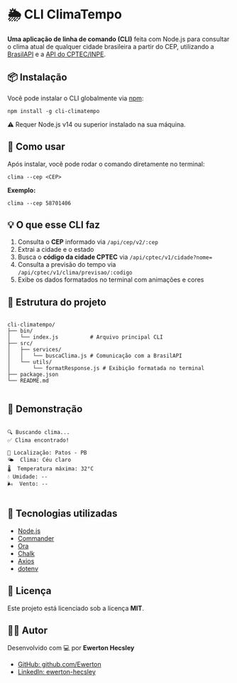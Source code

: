   <h1>🌦️ CLI ClimaTempo</h1>

  <p><strong>Uma aplicação de linha de comando (CLI)</strong> feita com Node.js para consultar o clima atual de qualquer cidade brasileira a partir do CEP, utilizando a <a href="https://brasilapi.dev/">BrasilAPI</a> e a <a href="https://brasilapi.com.br/api/cptec/">API do CPTEC/INPE</a>.</p>

  <h2>📦 Instalação</h2>

  <p>Você pode instalar o CLI globalmente via <a href="https://www.npmjs.com/">npm</a>:</p>

  <pre><code>npm install -g cli-climatempo</code></pre>

  <div class="highlight">
    ⚠️ Requer Node.js v14 ou superior instalado na sua máquina.
  </div>

  <h2>🚀 Como usar</h2>

  <p>Após instalar, você pode rodar o comando diretamente no terminal:</p>

  <pre><code>clima --cep &lt;CEP&gt;</code></pre>

  <p><strong>Exemplo:</strong></p>
  <pre><code>clima --cep 58701406</code></pre>

  <h2>💡 O que esse CLI faz</h2>
  <ol>
    <li>Consulta o <strong>CEP</strong> informado via <code>/api/cep/v2/:cep</code></li>
    <li>Extrai a cidade e o estado</li>
    <li>Busca o <strong>código da cidade CPTEC</strong> via <code>/api/cptec/v1/cidade?nome=</code></li>
    <li>Consulta a previsão do tempo via <code>/api/cptec/v1/clima/previsao/:codigo</code></li>
    <li>Exibe os dados formatados no terminal com animações e cores</li>
  </ol>

  <h2>📁 Estrutura do projeto</h2>

  <pre><code>
cli-climatempo/
├── bin/
│   └── index.js          # Arquivo principal CLI
├── src/
│   ├── services/
│   │   └── buscaClima.js # Comunicação com a BrasilAPI
│   └── utils/
│       └── formatResponse.js # Exibição formatada no terminal
├── package.json
└── README.md
  </code></pre>

  <h2>📸 Demonstração</h2>

  <pre><code>
🔍 Buscando clima...
✅ Clima encontrado!

📍 Localização: Patos - PB
🌤️  Clima: Céu claro
🌡️  Temperatura máxima: 32°C
💧 Umidade: --
🌬️  Vento: --
  </code></pre>

  <h2>🔧 Tecnologias utilizadas</h2>

  <ul>
    <li><a href="https://nodejs.org/">Node.js</a></li>
    <li><a href="https://www.npmjs.com/package/commander">Commander</a></li>
    <li><a href="https://www.npmjs.com/package/ora">Ora</a></li>
    <li><a href="https://www.npmjs.com/package/chalk">Chalk</a></li>
    <li><a href="https://www.npmjs.com/package/axios">Axios</a></li>
    <li><a href="https://www.npmjs.com/package/dotenv">dotenv</a></li>
  </ul>

  <h2>📝 Licença</h2>
  <p>Este projeto está licenciado sob a licença <strong>MIT</strong>.</p>

  <h2>🙋‍♂️ Autor</h2>
  <p>Desenvolvido com 💻 por <strong>Ewerton Hecsley</strong></p>

  <ul>
    <li><a href="https://github.com/EwertonHecsley" target="_blank">GitHub: github.com/Ewerton</a></li>
    <li><a href="https://www.linkedin.com/in/ewerton-hecsley-8a613992" target="_blank">LinkedIn: ewerton-hecsley</a></li>
  </ul>

</body>
</html>
